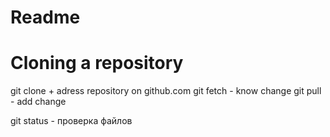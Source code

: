 # Readme 
# Сloning a repository
git clone + adress repository on github.com
git fetch - know change
git pull - add change

git status - проверка файлов